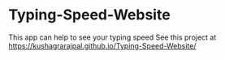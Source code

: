 # Typing-Speed-Website
This app can help to see your typing speed
See this project at https://kushagrarajpal.github.io/Typing-Speed-Website/
